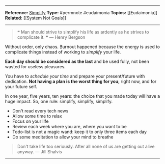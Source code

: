 ----

**Reference:** [Simplify](https://paulstamatiou.com/simplify/)
**Type:** #permnote #eudaimonia 
**Topics:** [[Eudaimonia]]
**Related:** [[System Not Goals]]

----

> ❝ Man should strive to simplify his life as ardently as he strives to complicate it. ❞
> — Henry Bergson

Without order, only chaos. Burnout happened because the energy is used to complicate things instead of working to *simplify* your life. 

**Each day should be considered as the last** and be used fully, not been wasted for useless pleasures. 

You have to *schedule your time* and prepare your present/future with dedication. **Not having a plan is the worst thing for you**, right now, and for your future self.

In one year, five years, ten years: the choice that you made today will have a huge impact. So, one rule: simplify, simplify, simplify. 

* Don't read every tech news
* Allow some time to relax
* Focus on your life
* Review each week where you are, where you want to be
* Todo-list is not a magic wand: keep it to only three items each day
* Do some meditation to allow your mind to breathe


> Don't take life too seriously. After all none of us are getting out alive anyway.
> — Jill Shalvis

----
